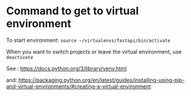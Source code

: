 # Command to get to virtual environment

To start environment: `source ~/virtualenvs/fastapi/bin/activate`

When you want to switch projects or leave the virtual environment, use `deactivate`

See : <https://docs.python.org/3/library/venv.html>

and: <https://packaging.python.org/en/latest/guides/installing-using-pip-and-virtual-environments/#creating-a-virtual-environment>
